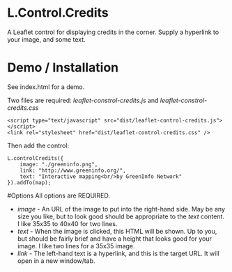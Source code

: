 # L.Control.Credits
A Leaflet control for displaying credits in the corner. Supply a hyperlink to your image, and some text.

# Demo / Installation
See index.html for a demo.

Two files are required: _leaflet-constrol-credits.js_ and _leaflet-constrol-credits.css_

    <script type="text/javascript" src="dist/leaflet-control-credits.js"></script>
    <link rel="stylesheet" href="dist/leaflet-control-credits.css" />

Then add the control:

    L.controlCredits({
        image: "./greeninfo.png",
        link: "http://www.greeninfo.org/",
        text: "Interactive mapping<br/>by GreenInfo Network"
    }).addTo(map);

#Options
All options are REQUIRED.

* *image* - An URL of the image to put into the right-hand side. May be any size you like, but to look good should be appropriate to the _text_ content. I like 35x35 to 40x40 for two lines.
* *text* - When the image is clicked, this HTML will be shown. Up to you, but should be fairly brief and have a height that looks good for your image. I like two lines for a 35x35 image.
* *link* - The left-hand text is a hyperlink, and this is the target URL. It will open in a new window/tab.

